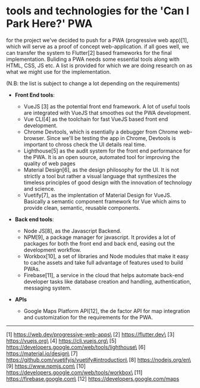 # tools and technologies for the 'Can I Park Here?' PWA

for the project we've decided to push for a PWA (progressive web app)[1], which will serve as a proof of concept web-application. if all goes well, we can transfer the system to Flutter[2] based frameworks for the final implementation. 
Buliding a PWA needs some essential tools along with HTML, CSS, JS etc. A list is provided for which we are doing research on as what we might use for the implementation.

(N.B: the list is subject to change a lot depending on the  requirements)

- **Front End tools**:
	- VueJS [3] as the potential front end framework. A lot of useful tools are integrated with VueJS that smoothes out the PWA development.
	- Vue CLI[4] as the toolchain for fast VueJS based front end development.
	- Chrome Devtools, which is esentially a debugger from Chrome web-browser. Since we'll be testing the app in Chrome, Devtools is important to chross check the UI details real time.
	- Lighthouse[5] as the audit system for the front end performance for the PWA. It is an open source, automated tool for improving the quality of web pages
	- Material Design[6], as the design philosophy for the UI. It is not strictly a tool but rather a visual language that synthesizes the timeless principles of good design with the innovation of technology and science.
	- Vuetify[7], as the implentation of Material Design for VueJS. Basically a semantic component framework for Vue which aims to provide clean, semantic, reusable components.
- **Back end tools**:
	- Node JS[8], as the Javascript Backend. 
	- NPM[9], a package manager for javascript. It provides a lot of packages for both the front end and back end, easing out the development workflow. 
	-  Workbox[10], a set of libraries and Node modules that make it easy to cache assets and take full advantage of features used to build PWAs.
	- Firebase[11], a service in the cloud that helps automate back-end developer tasks like database creation and handling, authentication, messaging system.
	
- **APIs**
	- Google Maps Platform API[12], the de factor API for map integration and customization for the requirements for the PWA.


-------
[1] https://web.dev/progressive-web-apps\
[2] https://flutter.dev\
[3] https://vuejs.org\
[4] https://cli.vuejs.org\
[5] https://developers.google.com/web/tools/lighthouse\
[6] https://material.io/design\
[7] https://github.com/vuetifyjs/vuetify#introduction\
[8] https://nodejs.org/en\
[9] https://www.npmjs.com\
[10] https://developers.google.com/web/tools/workbox\
[11] https://firebase.google.com\
[12] https://developers.google.com/maps

